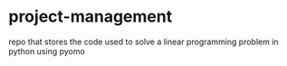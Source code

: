 # project-management

repo that stores the code used to solve a linear programming problem in python using pyomo
